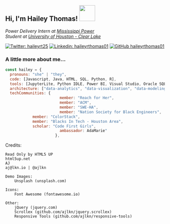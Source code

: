 <h2> Hi, I'm Hailey Thomas! <img src="https://media.giphy.com/media/VgCDAzcKvsR6OM0uWg/giphy.gif" width="50"> </h2>
<p><em>Power Delivery Intern at <a href="https://www.mississippipower.com/">Mississippi Power</a></br>Student at <a href="https://www.uhcl.edu/">University of Houston - Clear Lake</a> 
</em></p>

[![Twitter: haileyrt25](https://img.shields.io/twitter/follow/haileyrt25?style=social)](https://x.com/haileyrt25)
[![Linkedin: haileyrthomas01](https://img.shields.io/badge/-haileyrthomas01-blue?style=flat-square&logo=Linkedin&logoColor=white&link=https://www.linkedin.com/in/haileyrthomas01/)](https://www.linkedin.com/in/haileyrthomas01/)
[![GitHub haileyrthomas01](https://img.shields.io/github/followers/haileyrthomas01?label=follow&style=social)](https://github.com/haileyrthomas01)


### A little more about me...  

```javascript
const hailey = {
  pronouns: "she" | "they",
  code: [Javascript, Java, HTML, SQL, Python, R],
  tools: [JupyterLite, Python IDLE, Power BI, Visual Studio, Oracle SQL Developer, RStudio],
  architecture: ["data-analytics", "data-visualization", "data-modeling"],
  techCommunities: {
                        member: "Reach for Her",
                        member: "ACM",
                        member: "SWE-HA",
                        member: "Nation Society for Black Engineers",
			member: "ColorStack",
			member: "Blacks In Tech - Houston Area",
			scholar: "Code First Girls",
                        ambassador: AdaMarie"
                      },

```
Credits:

	Read Only by HTML5 UP
	html5up.net
	AJ
	aj@lkn.io | @ajlkn

	Demo Images:
		Unsplash (unsplash.com)

	Icons:
		Font Awesome (fontawesome.io)

	Other:
		jQuery (jquery.com)
		Scrollex (github.com/ajlkn/jquery.scrollex)
		Responsive Tools (github.com/ajlkn/responsive-tools)

